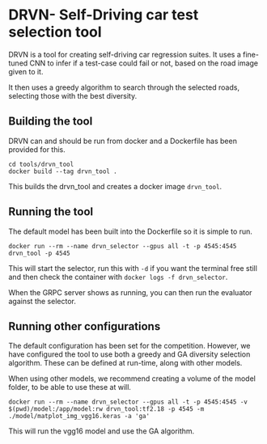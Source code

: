 # DRVN- Self-Driving car test selection tool

DRVN is a tool for creating self-driving car regression suites. It uses a fine-tuned CNN to infer if a test-case could fail or not, based on the road image given to it.

It then uses a greedy algorithm to search through the selected roads, selecting those with the best diversity.

## Building the tool
DRVN can and should be run from docker and a Dockerfile has been provided for this.

```
cd tools/drvn_tool
docker build --tag drvn_tool .
```

This builds the drvn_tool and creates a docker image `drvn_tool`.

## Running the tool
The default model has been built into the Dockerfile so it is simple to run.
```
docker run --rm --name drvn_selector --gpus all -t -p 4545:4545 drvn_tool -p 4545
```
This will start the selector, run this with `-d` if you want the terminal free still and then check the container with `docker logs -f drvn_selector`.

When the GRPC server shows as running, you can then run the evaluator against the selector.

## Running other configurations
The default configuration has been set for the competition. However, we have configured the tool to use both a greedy and GA diversity selection algorithm. These can be defined at run-time, along with other models.

When using other models, we recommend creating a volume of the model folder, to be able to use these at will.
```
docker run --rm --name drvn_selector --gpus all -t -p 4545:4545 -v $(pwd)/model:/app/model:rw drvn_tool:tf2.18 -p 4545 -m ./model/matplot_img_vgg16.keras -a 'ga'
```

This will run the vgg16 model and use the GA algorithm.